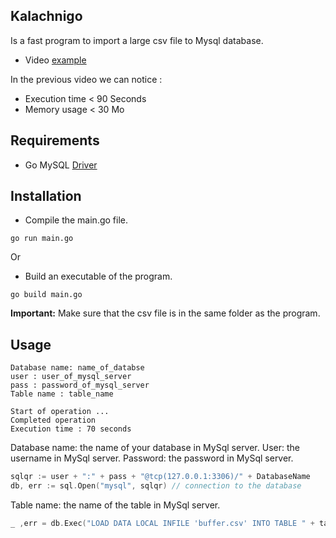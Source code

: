 ## Kalachnigo
Is a fast program to import a large csv file to Mysql database.
- Video [example](https://www.youtube.com/watch?v=GLI2g12iIqo)

In the previous video we can notice :
- Execution time < 90 Seconds
- Memory usage < 30 Mo

## Requirements
- Go MySQL [Driver](https://github.com/go-sql-driver/mysql)

## Installation
- Compile the main.go file.

```text
go run main.go
```

Or

- Build an executable of the program.

```text
go build main.go
```

**Important:** Make sure that the csv file is in the same folder as the program.

## Usage

```text
Database name: name_of_databse
user : user_of_mysql_server
pass : password_of_mysql_server
Table name : table_name

Start of operation ...
Completed operation
Execution time : 70 seconds
```

Database name: the name of your database in MySql server.
User: the username in MySql server.
Password: the password in MySql server.

```go
sqlqr := user + ":" + pass + "@tcp(127.0.0.1:3306)/" + DatabaseName
db, err := sql.Open("mysql", sqlqr) // connection to the database
```

Table name: the name of the table in MySql server.

```go
_ ,err = db.Exec("LOAD DATA LOCAL INFILE 'buffer.csv' INTO TABLE " + tableName + " FIELDS TERMINATED BY '\"'") // write in database
```
